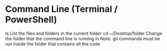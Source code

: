 # Command Line (Terminal / PowerShell)
ls List the files and folders in the current folder 
cd ~/Desktop/folder Change the folder that the command line is running in 
Note: git commands must be run inside the folder that contains all the code
